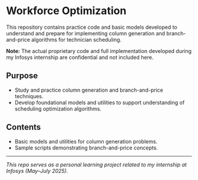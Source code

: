# Workforce Optimization

This repository contains practice code and basic models developed to understand and prepare for implementing column generation and branch-and-price algorithms for technician scheduling.

**Note:** The actual proprietary code and full implementation developed during my Infosys internship are confidential and not included here.

## Purpose  
- Study and practice column generation and branch-and-price techniques.  
- Develop foundational models and utilities to support understanding of scheduling optimization algorithms.  

## Contents  
- Basic models and utilities for column generation problems.  
- Sample scripts demonstrating branch-and-price concepts.  

---

*This repo serves as a personal learning project related to my internship at Infosys (May–July 2025).*  
